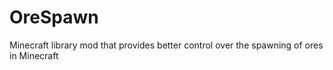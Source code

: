 # OreSpawn
Minecraft library mod that provides better control over the spawning of ores in Minecraft
